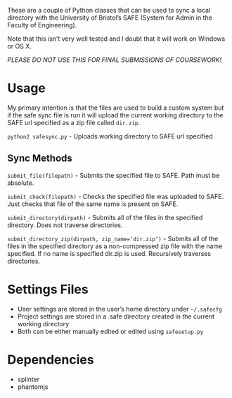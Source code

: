 These are a couple of Python classes that can be used to sync a local directory with the University of Bristol’s SAFE (System for Admin in the Faculty of Engineering).

Note that this isn’t very well tested and I doubt that it will work on Windows or OS X.

*PLEASE DO NOT USE THIS FOR FINAL SUBMISSIONS OF COURSEWORK!*

Usage
=====
My primary intention is that the files are used to build a custom system but if the safe sync file is run it will upload the current working directory to the SAFE url specified as a zip file called `dir.zip`.

`python2 safesync.py` - Uploads working directory to SAFE url specified

Sync Methods
-----------
`submit_file(filepath)` - Submits the specified file to SAFE. Path must be absolute.

`submit_check(filepath)` - Checks the specified file was uploaded to SAFE. Just checks that file of the same name is present on SAFE.

`submit_directory(dirpath)` - Submits all of the files in the specified directory. Does not traverse directories.

`submit_directory_zip(dirpath, zip_name=’dir.zip’)` - Submits all of the files in the specified directory as a non-compressed zip file with the name specified. If no name is specified dir.zip is used. Recursively traverses directories.

Settings Files
============
* User settings are stored in the user’s home directory under `~/.safecfg`
* Project settings are stored in a .safe directory created in the current working directory
* Both can be either manually edited or edited using `safesetup.py`

Dependencies
===========
* splinter
* phantomjs
